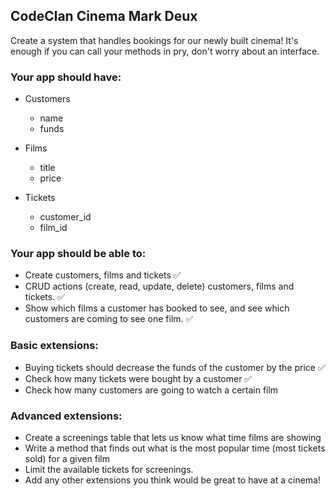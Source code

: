 ## CodeClan Cinema Mark Deux

Create a system that handles bookings for our newly built cinema!
It's enough if you can call your methods in pry, don't worry about an interface.

### Your app should have:
  - Customers
    - name
    - funds

  - Films
    - title
    - price

  - Tickets
    - customer_id
    - film_id

### Your app should be able to:
  - Create customers, films and tickets :white_check_mark:
  - CRUD actions (create, read, update, delete) customers, films and tickets. :white_check_mark:
  - Show which films a customer has booked to see, and see which customers are coming to see one film. :white_check_mark:

### Basic extensions:
  - Buying tickets should decrease the funds of the customer by the price :white_check_mark:
  - Check how many tickets were bought by a customer :white_check_mark:
  - Check how many customers are going to watch a certain film

### Advanced extensions:
  - Create a screenings table that lets us know what time films are showing
  - Write a method that finds out what is the most popular time (most tickets sold) for a given film
  - Limit the available tickets for screenings.
  - Add any other extensions you think would be great to have at a cinema!
